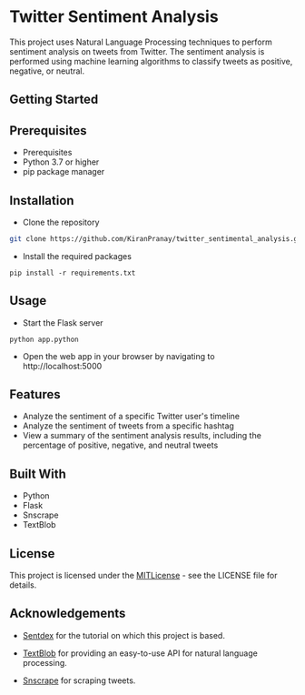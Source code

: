 # Twitter Sentiment Analysis

This project uses Natural Language Processing techniques to perform sentiment analysis on tweets from Twitter. The sentiment analysis is performed using machine learning algorithms to classify tweets as positive, negative, or neutral.

## Getting Started

## Prerequisites

- Prerequisites
- Python 3.7 or higher
- pip package manager

## Installation

- Clone the repository

```bash
git clone https://github.com/KiranPranay/twitter_sentimental_analysis.git
```

- Install the required packages

```
pip install -r requirements.txt
```

## Usage

- Start the Flask server

```
python app.python
```

- Open the web app in your browser by navigating to http://localhost:5000

## Features

- Analyze the sentiment of a specific Twitter user's timeline
- Analyze the sentiment of tweets from a specific hashtag
- View a summary of the sentiment analysis results, including the percentage of positive, negative, and neutral tweets

## Built With

- Python
- Flask
- Snscrape
- TextBlob

## License

This project is licensed under the [MITLicense](https://github.com/KiranPranay/simple_sentimental_analysis/blob/main/LICENSE) - see the LICENSE file for details.

## Acknowledgements

- [Sentdex](https://www.youtube.com/user/sentdex) for the tutorial on which this project is based.

- [TextBlob](https://textblob.readthedocs.io/en/dev/) for providing an easy-to-use API for natural language processing.

- [Snscrape](https://github.com/JustAnotherArchivist/snscrape.git) for scraping tweets.
